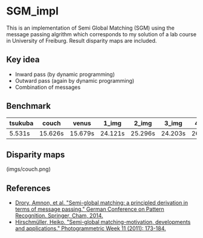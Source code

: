 # SGM_impl

This is an implementation of Semi Global Matching (SGM) using the message passing algrithm which corresponds to my solution of a lab course in University of Freiburg. Result disparity maps are included.

## Key idea

- Inward pass (by dynamic programming)
- Outward pass (again by dynamic programming)
- Combination of messages

## Benchmark


tsukuba | couch | venus | 1_img | 2_img | 3_img | 4_img | 5_img | 6_img | 7_img
-- | -- | -- | -- | -- | -- | -- | -- | -- | --
5.531s | 15.626s | 15.679s | 24.121s | 25.296s | 24.203s | 26.486s | 22.608s | 28.027s | 23.222s

## Disparity maps

(imgs/couch.png)

## References

- [Drory, Amnon, et al. "Semi-global matching: a principled derivation in terms of message passing." German Conference on Pattern Recognition. Springer, Cham, 2014.](https://link.springer.com/chapter/10.1007/978-3-319-11752-2_4)
- [Hirschmüller, Heiko. "Semi-global matching-motivation, developments and applications." Photogrammetric Week 11 (2011): 173-184.](http://elib.dlr.de/73119/)
